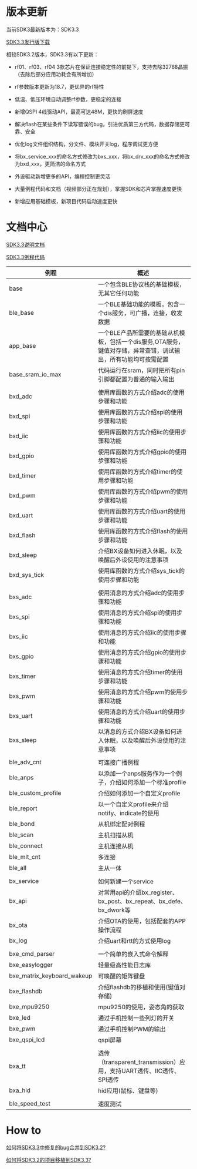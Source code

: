 # 版本更新

当前SDK3最新版本为：SDK3.3

[SDK3.3发行版下载](https://gitee.com/BXMicro/SDK3/releases)



相较SDK3.2版本，SDK3.3有以下更新：

- rf01、rf03、rf04 3款芯片在保证连接稳定性的前提下，支持去除32768晶振（去除后部分应用功耗会有所增加）
- rf参数版本更新为18.7，更优异的rf特性
- 低温、低压环境自动调整rf参数，更稳定的连接
- 新增QSPI 4线驱动API，最高可达48M，更快的刷屏速度
- 解决flash在某些条件下读写错误的bug，引进优质第三方代码，数据存储更可靠、安全

- 优化log文件组织结构，分文件、模块开关log，程序调试更方便
- 将bx_service_xxx的命名方式修改为bxs_xxx，将bx_drv_xxx的命名方式修改为bxd_xxx，更简洁的命名方式
- 外设驱动新增更多的API，编程控制更灵活
- 大量例程代码和文档（视频部分正在规划），掌握SDK和芯片掌握速度更快
- 新增应用基础模板，新项目代码启动速度更快



# 文档中心

[SDK3.3说明文档](https://gitee.com/BXMicro/SDK3_DOC)

[SDK3.3例程代码](https://gitee.com/BXMicro/SDK3_Demo)



| 例程                       | 概述                                                         |
| -------------------------- | ------------------------------------------------------------ |
| base                       | 一个包含BLE协议栈的基础模板，无其它任何功能                  |
| ble_base                   | 一个BLE基础功能的模板，包含一个dis服务，可广播，连接，收发数据 |
| app_base                   | 一个BLE产品所需要的基础从机模板，包括一个dis服务,OTA服务，键值对存储，异常查错，调试输出，所有功能均可按需配置 |
| base_sram_io_max           | 代码运行在sram，同时把所有pin引脚都配置为普通的输入输出      |
|                            |                                                              |
| bxd_adc                    | 使用库函数的方式介绍adc的使用步骤和功能                      |
| bxd_spi                    | 使用库函数的方式介绍spi的使用步骤和功能                      |
| bxd_iic                    | 使用库函数的方式介绍iic的使用步骤和功能                      |
| bxd_gpio                   | 使用库函数的方式介绍gpio的使用步骤和功能                     |
| bxd_timer                  | 使用库函数的方式介绍timer的使用步骤和功能                    |
| bxd_pwm                    | 使用库函数的方式介绍pwm的使用步骤和功能                      |
| bxd_uart                   | 使用库函数的方式介绍uart的使用步骤和功能                     |
| bxd_flash                  | 使用库函数的方式介绍flash的使用步骤和功能                    |
| bxd_sleep                  | 介绍BX设备如何进入休眠，以及唤醒后外设使用的注意事项         |
| bxd_sys_tick               | 使用库函数的方式介绍sys_tick的使用步骤和功能                 |
|                            |                                                              |
| bxs_adc                    | 使用消息的方式介绍adc的使用步骤和功能                        |
| bxs_spi                    | 使用消息的方式介绍spi的使用步骤和功能                        |
| bxs_iic                    | 使用消息的方式介绍iic的使用步骤和功能                        |
| bxs_gpio                   | 使用消息的方式介绍gpio的使用步骤和功能                       |
| bxs_timer                  | 使用消息的方式介绍timer的使用步骤和功能                      |
| bxs_pwm                    | 使用消息的方式介绍pwm的使用步骤和功能                        |
| bxs_uart                   | 使用消息的方式介绍uart的使用步骤和功能                       |
| bxs_sleep                  | 以消息的方式介绍BX设备如何进入休眠，以及唤醒后外设使用的注意事项 |
|                            |                                                              |
| ble_adv_cnt                | 可连接广播例程                                               |
| ble_anps                   | 以添加一个anps服务作为一个例子，介绍如何添加一个标准profile  |
| ble_custom_profile         | 介绍如何添加一个自定义profile                                |
| ble_report                 | 以一个自定义profile来介绍notify、indicate的使用              |
| ble_bond                   | 从机绑定配对例程                                             |
| ble_scan                   | 主机扫描从机                                                 |
| ble_connect                | 主机连接从机                                                 |
| ble_mlt_cnt                | 多连接                                                       |
| ble_all                    | 主从一体                                                     |
|                            |                                                              |
| bx_service                 | 如何新建一个service                                          |
| bx_api                     | 对常用api的介绍bx_register、bx_post、bx_repeat、bx_defe、bx_dwork等 |
| bx_ota                     | 介绍OTA的使用，包括配套的APP操作流程                         |
| bx_log                     | 介绍uart和rtt的方式使用log                                   |
|                            |                                                              |
| bxe_cmd_parser             | 一个简单的嵌入式命令解释                                     |
| bxe_easylogger             | 轻量级高性能日志库                                           |
| bxe_matrix_keyboard_wakeup | 可唤醒的矩阵键盘                                             |
| bxe_flashdb                | 介绍flashdb的移植和使用(键值对存储)                          |
| bxe_mpu9250                | mpu9250的使用，姿态角的获取                                  |
| bxe_led                    | 通过手机控制一些列灯的开关                                   |
| bxe_pwm                    | 通过手机控制PWM的输出                                        |
| bxe_qspi_lcd               | qspi屏幕                                                     |
|                            |                                                              |
| bxa_tt                     | 透传（transparent_transmission）应用，支持UART透传、IIC透传、SPI透传 |
| bxa_hid                    | hid应用(鼠标、键盘等)                                        |
|                            |                                                              |
| ble_speed_test             | 速度测试                                                     |



# How to

[如何将SDK3.3中修复的bug合并到SDK3.2?]()

[如何将SDK3.2的项目移植到SDK3.3?]()

